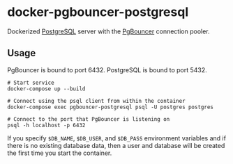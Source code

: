 # docker-pgbouncer-postgresql

Dockerized [PostgreSQL](https://www.postgresql.org/) server with the [PgBouncer](https://pgbouncer.github.io/)
connection pooler.

## Usage

PgBouncer is bound to port 6432. PostgreSQL is bound to port 5432.

```
# Start service
docker-compose up --build

# Connect using the psql client from within the container
docker-compose exec pgbouncer-postgresql psql -U postgres postgres

# Connect to the port that PgBouncer is listening on
psql -h localhost -p 6432
```

If you specify `$DB_NAME`, `$DB_USER`, and `$DB_PASS` environment variables
and if there is no existing database data, then a user and database will be
created the first time you start the container.
